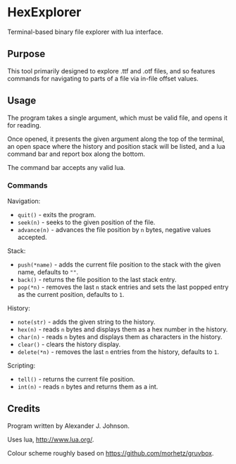 # HexExplorer

Terminal-based binary file explorer with lua interface.

## Purpose

This tool primarily designed to explore .ttf and .otf files, and so features commands for navigating to parts of a file via in-file offset values.

## Usage

The program takes a single argument, which must be valid file, and opens it for reading.

Once opened, it presents the given argument along the top of the terminal,
an open space where the history and position stack will be listed, 
and a lua command bar and report box along the bottom.

The command bar accepts any valid lua.

### Commands

Navigation:
- `quit()` - exits the program.
- `seek(n)` - seeks to the given position of the file.
- `advance(n)` - advances the file position by `n` bytes, negative values accepted.

Stack:
- `push(*name)` - adds the current file position to the stack with the given name, defaults to `""`.
- `back()` - returns the file position to the last stack entry.
- `pop(*n)` - removes the last `n` stack entries and sets the last popped entry as the current position, defaults to `1`.

History:
- `note(str)` - adds the given string to the history.
- `hex(n)` - reads `n` bytes and displays them as a hex number in the history.
- `char(n)` - reads `n` bytes and displays them as characters in the history.
- `clear()` - clears the history display.
- `delete(*n)` - removes the last `n` entries from the history, defaults to `1`.

Scripting:
- `tell()` - returns the current file position.
- `int(n)` - reads `n` bytes and returns them as a int.


## Credits

Program written by Alexander J. Johnson.

Uses lua, http://www.lua.org/.

Colour scheme roughly based on https://github.com/morhetz/gruvbox.
